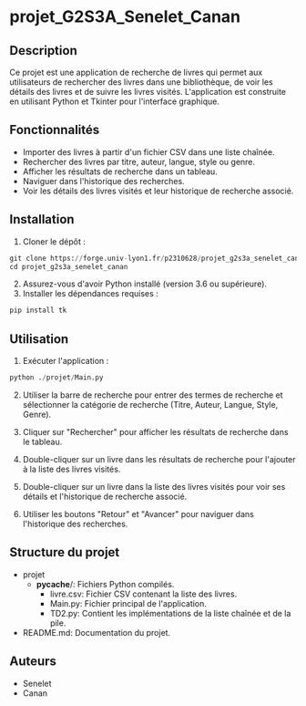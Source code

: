 # projet_G2S3A_Senelet_Canan

## Description

Ce projet est une application de recherche de livres qui permet aux utilisateurs de rechercher des livres dans une bibliothèque, de voir les détails des livres et de suivre les livres visités. L'application est construite en utilisant Python et Tkinter pour l'interface graphique.

## Fonctionnalités

- Importer des livres à partir d'un fichier CSV dans une liste chaînée.
- Rechercher des livres par titre, auteur, langue, style ou genre.
- Afficher les résultats de recherche dans un tableau.
- Naviguer dans l'historique des recherches.
- Voir les détails des livres visités et leur historique de recherche associé.

## Installation

1. Cloner le dépôt :

```Python
git clone https://forge.univ-lyon1.fr/p2310628/projet_g2s3a_senelet_canan.git
cd projet_g2s3a_senelet_canan
```

2. Assurez-vous d'avoir Python installé (version 3.6 ou supérieure).
3. Installer les dépendances requises :

```Python
pip install tk
```

## Utilisation

1. Exécuter l'application :

```Python
python ./projet/Main.py
```

2. Utiliser la barre de recherche pour entrer des termes de recherche et sélectionner la catégorie de recherche (Titre, Auteur, Langue, Style, Genre).

3. Cliquer sur "Rechercher" pour afficher les résultats de recherche dans le tableau.

4. Double-cliquer sur un livre dans les résultats de recherche pour l'ajouter à la liste des livres visités.

5. Double-cliquer sur un livre dans la liste des livres visités pour voir ses détails et l'historique de recherche associé.

6. Utiliser les boutons "Retour" et "Avancer" pour naviguer dans l'historique des recherches.

## Structure du projet

- projet
  - __pycache__/: Fichiers Python compilés.
    - livre.csv: Fichier CSV contenant la liste des livres.
    - Main.py: Fichier principal de l'application.
    - TD2.py: Contient les implémentations de la liste chaînée et de la pile.
- README.md: Documentation du projet.

## Auteurs

- Senelet
- Canan
